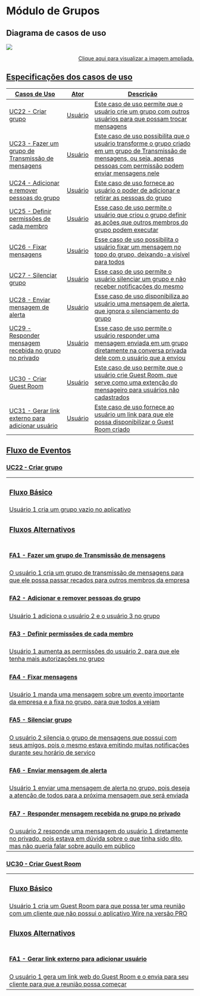 # Módulo de Grupos
## Diagrama de casos de uso

<img src="docs/assets/img/modeling/uc_diagrams/UserCasesDiagram_Wire_Grupos.png">

<p align="right">
<a href="https://user-images.githubusercontent.com/42645264/66132042-d74fda80-e5ca-11e9-8e71-e5ee78764b63.png"> Clique aqui para visualizar a imagem ampliada.
</p>


## Especificações dos casos de uso

|Casos de Uso|Ator|Descrição|
|---|---|------|
|UC22 - Criar grupo| Usuário| Este caso de uso permite que o usuário crie um grupo com outros usuários para que possam trocar mensagens|
|UC23 - Fazer um grupo de Transmissão de mensagens| Usuário| Este caso de uso possibilita que o usuário transforme o grupo criado em um grupo de Transmissão de mensagens, ou seja, apenas pessoas com permissão podem enviar mensagens nele|
|UC24 - Adicionar e remover pessoas do grupo| Usuário | Este caso de uso fornece ao usuário o poder de adicionar e retirar as pessoas do grupo|
|UC25 - Definir permissões de cada membro| Usuário | Esse caso de uso permite o usuário que criou o grupo definir as ações que outros membros do grupo podem executar|
|UC26 - Fixar mensagens| Usuário | Esse caso de uso possibilita o usuário fixar um mensagem no topo do grupo, deixando-a visível para todos|
|UC27 - Silenciar grupo| Usuário | Esse caso de uso permite o usuário silenciar um grupo e não receber notificações do mesmo|
|UC28 - Enviar mensagem de alerta| Usuário | Esse caso de uso disponibiliza ao usuário uma mensagem de alerta, que ignora o silenciamento do grupo|
|UC29 - Responder mensagem recebida no grupo no privado| Usuário | Esse caso de uso permite o usuário responder uma mensagem enviada em um grupo diretamente na conversa privada dele com o usuário que a enviou|
|UC30 - Criar Guest Room| Usuário| Este caso de uso permite que o usuário crie Guest Room, que serve como uma extenção do mensageiro para usuários não cadastrados|
|UC31 - Gerar link externo para adicionar usuário| Usuário| Este caso de uso fornece ao usuário um link para que ele possa disponibilizar o Guest Room criado|

## Fluxo de Eventos

### **UC22 - Criar grupo**
| |
| - |
| <h3> Fluxo Básico </h3> |
| Usuário 1 cria um grupo vazio no aplicativo |
| <h3> Fluxos Alternativos </h3> |
| <h4><b> FA1 - Fazer um grupo de Transmissão de mensagens </b></h4> |
| O usuário 1 cria um grupo de transmissão de mensagens para que ele possa passar recados para outros membros da empresa |
| <h4><b> FA2 - Adicionar e remover pessoas do grupo </b></h4> |
| Usuário 1 adiciona o usuário 2 e o usuário 3 no grupo |
| <h4><b> FA3 - Definir permissões de cada membro </b></h4> |
| Usuário 1 aumenta as permissões do usuário 2, para que ele tenha mais autorizações no grupo |
| <h4><b> FA4 - Fixar mensagens </b></h4> |
| Usuário 1 manda uma mensagem sobre um evento importante da empresa e a fixa no grupo, para que todos a vejam |
| <h4><b> FA5 - Silenciar grupo </b></h4> |
| O usuário 2 silencia o grupo de mensagens que possui com seus amigos, pois o mesmo estava emitindo muitas notificações durante seu horário de serviço |
| <h4><b> FA6 - Enviar mensagem de alerta </b></h4> |
| Usuário 1 enviar uma mensagem de alerta no grupo, pois deseja a atenção de todos para a próxima mensagem que será enviada |
| <h4><b> FA7 - Responder mensagem recebida no grupo no privado </b></h4> |
| O usuário 2 responde uma mensagem do usuário 1 diretamente no privado, pois estava em dúvida sobre o que tinha sido dito, mas não queria falar sobre aquilo em público |

### **UC30 - Criar Guest Room**
| |
| - |
| <h3> Fluxo Básico </h3> |
| Usuário 1 cria um Guest Room para que possa ter uma reunião com um cliente que não possui o aplicativo Wire na versão PRO |
| <h3> Fluxos Alternativos </h3> |
| <h4><b> FA1 - Gerar link externo para adicionar usuário </b></h4> |
| O usuário 1 gera um link web do Guest Room e o envia para seu cliente para que a reunião possa começar |